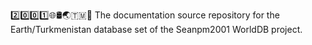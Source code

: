 2️⃣️0️⃣️0️⃣️1️⃣️🌐️🛢️🌏️🇹🇲️📖️ The documentation source repository for the Earth/Turkmenistan database set of the Seanpm2001 WorldDB project. 
